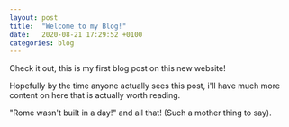 ```yaml
---
layout: post
title:  "Welcome to my Blog!"
date:   2020-08-21 17:29:52 +0100
categories: blog
---
```

Check it out, this is my first blog post on this new website!

Hopefully by the time anyone actually sees this post, i'll have much more content on here that is actually worth reading.

"Rome wasn't built in a day!" and all that! (Such a mother thing to say).

